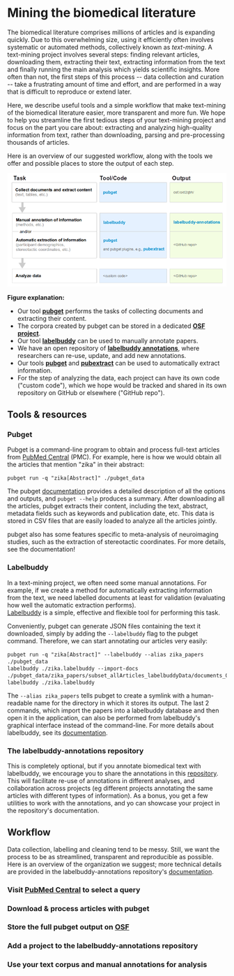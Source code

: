 # Mining the biomedical literature

The biomedical literature comprises millions of articles and is expanding quickly.
Due to this overwhelming size, using it efficiently often involves systematic or automated methods, collectively known as _text-mining_.
A text-mining project involves several steps: finding relevant articles, downloading them, extracting their text, extracting information from the text and finally running the main analysis which yields scientific insights.
More often than not, the first steps of this process -- data collection and curation -- take a frustrating amount of time and effort, and are performed in a way that is difficult to reproduce or extend later.

Here, we describe useful tools and a simple workflow that make text-mining of the biomedical literature easier, more transparent and more fun.
We hope to help you streamline the first tedious steps of your text-mining project and focus on the part you care about: extracting and analyzing high-quality information from text, rather than downloading, parsing and pre-processing thousands of articles. 


Here is an overview of our suggested workflow, along with the tools we offer and possible places to store the output of each step.

![Overview of the workflow, described in the text below](workflow.png)

**Figure explanation:**
- Our tool [**pubget**](https://neuroquery.github.io/pubget/) performs the tasks of collecting documents and extracting their content.
- The corpora created by pubget can be stored in a dedicated [**OSF project**](https://osf.io/d2qbh/).
- Our tool [**labelbuddy**](https://jeromedockes.github.io/labelbuddy/) can be used to manually annotate papers.
- We have an open repository of [**labelbuddy annotations**](https://litmining.github.io/labelbuddy-annotations/), where researchers can re-use, update, and add new annotations.
- Our tools [**pubget**](https://neuroquery.github.io/pubget/) and [**pubextract**](https://github.com/neurodatascience/pubextract/) can be used to automatically extract information.
- For the step of analyzing the data, each project can have its own code ("custom code"), which we hope would be tracked and shared in its own repository on GitHub or elsewhere ("GitHub repo").

## Tools & resources

### Pubget

Pubget is a command-line program to obtain and process full-text articles from [PubMed Central](https://www.ncbi.nlm.nih.gov/pmc/) (PMC).
For example, here is how we would obtain all the articles that mention "zika" in their abstract:

```
pubget run -q "zika[Abstract]" ./pubget_data
```

The pubget [documentation](https://neuroquery.github.io/pubget/) provides a detailed description of all the options and outputs, and `pubget --help` produces a summary.
After downloading all the articles, pubget extracts their content, including the text, abstract, metadata fields such as keywords and publication date, etc.
This data is stored in CSV files that are easily loaded to analyze all the articles jointly.

pubget also has some features specific to meta-analysis of neuroimaging studies, such as the extraction of stereotactic coordinates.
For more details, see the documentation!

### Labelbuddy

In a text-mining project, we often need some manual annotations.
For example, if we create a method for automatically extracting information from the text, we need labelled documents at least for validation (evaluating how well the automatic extraction performs).  
[Labelbuddy](https://jeromedockes.github.io/labelbuddy/) is a simple, effective and flexible tool for performing this task. 

Conveniently, pubget can generate JSON files containing the text it downloaded, simply by adding the `--labelbuddy` flag to the pubget command.
Therefore, we can start annotating our articles very easily:

```
pubget run -q "zika[Abstract]" --labelbuddy --alias zika_papers ./pubget_data
labelbuddy ./zika.labelbuddy --import-docs ./pubget_data/zika_papers/subset_allArticles_labelbuddyData/documents_00000.jsonl
labelbuddy ./zika.labelbuddy
```

The `--alias zika_papers` tells pubget to create a symlink with a human-readable name for the directory in which it stores its output. 
The last 2 commands, which import the papers into a labelbuddy database and then open it in the application, can also be performed from labelbuddy's graphical interface instead of the command-line.
For more details about labelbuddy, see its [documentation](https://jeromedockes.github.io/labelbuddy/labelbuddy/current/documentation/).

### The labelbuddy-annotations repository

This is completely optional, but if you annotate biomedical text with labelbuddy, we encourage you to share the annotations in this [repository](https://litmining.github.io/labelbuddy-annotations/).
This will facilitate re-use of annotations in different analyses, and collaboration across projects (eg different projects annotating the same articles with different types of information). 
As a bonus, you get a few utilities to work with the annotations, and yo can showcase your project in the repository's documentation.

## Workflow

Data collection, labelling and cleaning tend to be messy.
Still, we want the process to be as streamlined, transparent and reproducible as possible.
Here is an overview of the organization we suggest; more technical details are provided in the labelbuddy-annotations repository's [documentation](https://litmining.github.io/labelbuddy-annotations/contributing_to_this_repository.html).

### Visit [PubMed Central](https://www.ncbi.nlm.nih.gov/pmc/) to select a query

### Download & process articles with pubget

### Store the full pubget output on [OSF](https://osf.io/d2qbh/)

### Add a project to the labelbuddy-annotations repository

### Use your text corpus and manual annotations for analysis
 
 
<!-- ## Steps for using our tools in a literature-mining project
### Collect documents and extract content: pubget


### Manually annotate information: labelbuddy


### Automatically extract information: pubget and pubextract


### Analyze data: Custom code


### Store outputs: OSF project and labelbuddy-annotations -->



